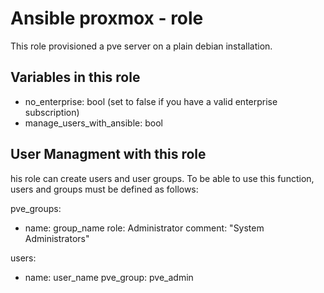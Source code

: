# Ansible proxmox - role

This role provisioned a pve server on a plain debian installation.

## Variables in this role

* no_enterprise: bool (set to false if you have a valid enterprise subscription)
* manage_users_with_ansible: bool

## User Managment with this role

his role can create users and user groups. To be able to use this function, users and groups must be defined as follows:

pve_groups:
  - name: group_name
    role: Administrator
    comment: "System Administrators"

users:
  - name: user_name
    pve_group: pve_admin